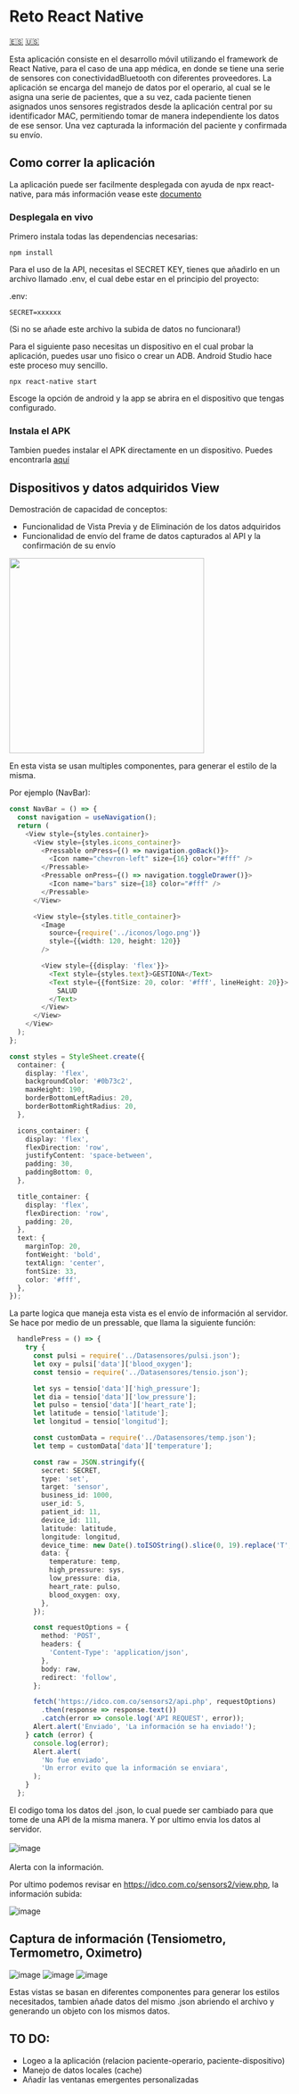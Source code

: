 # Reto React Native

[🇪🇸](https://github.com/regalk13/reactNative_challenge/blob/main/README.md) [🇺🇸](https://github.com/regalk13/reactNative_challenge/blob/main/README.md)

Esta aplicación consiste en el desarrollo móvil utilizando el framework de React Native, para el caso de una app médica, en donde se tiene una serie de sensores con conectividadBluetooth con diferentes proveedores. La aplicación se encarga del manejo de datos por el operario, al cual se le asigna una serie de pacientes, que a su vez, cada paciente tienen asignados unos sensores registrados desde la
aplicación central por su identificador MAC, permitiendo tomar de manera independiente los datos de ese sensor. Una vez capturada la información del paciente y confirmada su envío.

## Como correr la aplicación

La aplicación puede ser facilmente desplegada con ayuda de npx react-native, para más información vease este [documento](https://reactnative.dev/docs/environment-setup)

### Desplegala en vivo

Primero instala todas las dependencias necesarias: 
```
npm install
```

Para el uso de la API, necesitas el SECRET KEY, tienes que añadirlo en un archivo llamado .env, el cual debe estar en el principio del proyecto:

.env:
```env
SECRET=xxxxxx
```
(Si no se añade este archivo la subida de datos no funcionara!)

Para el siguiente paso necesitas un dispositivo en el cual probar la aplicación, puedes usar uno fisico o crear un ADB. Android Studio hace este proceso muy sencillo.

```
npx react-native start
```

Escoge la opción de android y la app se abrira en el dispositivo que tengas configurado.

### Instala el APK

Tambien puedes instalar el APK directamente en un dispositivo. Puedes encontrarla [aquí](https://github.com/regalk13/reactNative_challenge/releases/tag/1.0)

## Dispositivos y datos adquiridos View

Demostración de capacidad de conceptos:
- Funcionalidad de Vista Previa y de
Eliminación de los datos adquiridos
- Funcionalidad de envío del frame de datos
capturados al API y la confirmación de su
envío

<img src="https://github.com/regalk13/reactNative_challenge/blob/main/2023-08-14_07-45.png?raw=true" width=350>

En esta vista se usan multiples componentes, para generar el estilo de la misma. 

Por ejemplo (NavBar): 
```ts
const NavBar = () => {
  const navigation = useNavigation();
  return (
    <View style={styles.container}>
      <View style={styles.icons_container}>
        <Pressable onPress={() => navigation.goBack()}>
          <Icon name="chevron-left" size={16} color="#fff" />
        </Pressable>
        <Pressable onPress={() => navigation.toggleDrawer()}>
          <Icon name="bars" size={18} color="#fff" />
        </Pressable>
      </View>

      <View style={styles.title_container}>
        <Image
          source={require('../iconos/logo.png')}
          style={{width: 120, height: 120}}
        />

        <View style={{display: 'flex'}}>
          <Text style={styles.text}>GESTIONA</Text>
          <Text style={{fontSize: 20, color: '#fff', lineHeight: 20}}>
            SALUD
          </Text>
        </View>
      </View>
    </View>
  );
};

const styles = StyleSheet.create({
  container: {
    display: 'flex',
    backgroundColor: '#0b73c2',
    maxHeight: 190,
    borderBottomLeftRadius: 20,
    borderBottomRightRadius: 20,
  },

  icons_container: {
    display: 'flex',
    flexDirection: 'row',
    justifyContent: 'space-between',
    padding: 30,
    paddingBottom: 0,
  },

  title_container: {
    display: 'flex',
    flexDirection: 'row',
    padding: 20,
  },
  text: {
    marginTop: 20,
    fontWeight: 'bold',
    textAlign: 'center',
    fontSize: 33,
    color: '#fff',
  },
});
```
La parte logica que maneja esta vista es el envío de información al servidor. Se hace por medio de un pressable, que llama la siguiente función:

```ts
  handlePress = () => {
    try {
      const pulsi = require('../Datasensores/pulsi.json');
      let oxy = pulsi['data']['blood_oxygen'];
      const tensio = require('../Datasensores/tensio.json');

      let sys = tensio['data']['high_pressure'];
      let dia = tensio['data']['low_pressure'];
      let pulso = tensio['data']['heart_rate'];
      let latitude = tensio['latitude'];
      let longitud = tensio['longitud'];

      const customData = require('../Datasensores/temp.json');
      let temp = customData['data']['temperature'];

      const raw = JSON.stringify({
        secret: SECRET,
        type: 'set',
        target: 'sensor',
        business_id: 1000,
        user_id: 5,
        patient_id: 11,
        device_id: 111,
        latitude: latitude,
        longitude: longitud,
        device_time: new Date().toISOString().slice(0, 19).replace('T', ' '), // '2021-05-04 12:00:00',
        data: {
          temperature: temp,
          high_pressure: sys,
          low_pressure: dia,
          heart_rate: pulso,
          blood_oxygen: oxy,
        },
      });

      const requestOptions = {
        method: 'POST',
        headers: {
          'Content-Type': 'application/json',
        },
        body: raw,
        redirect: 'follow',
      };

      fetch('https://idco.com.co/sensors2/api.php', requestOptions)
        .then(response => response.text())
        .catch(error => console.log('API REQUEST', error));
      Alert.alert('Enviado', 'La información se ha enviado!');
    } catch (error) {
      console.log(error);
      Alert.alert(
        'No fue enviado',
        'Un error evito que la información se enviara',
      );
    }
  };
```
El codigo toma los datos del .json, lo cual puede ser cambiado para que tome de una API de la misma manera. Y por ultimo envia los datos al servidor. <br><br>
![image](https://github.com/regalk13/reactNative_challenge/assets/72028266/53a44787-6248-4a59-a9e9-c37b7ce151b7) <br><br>
Alerta con la información.

Por ultimo podemos revisar en https://idco.com.co/sensors2/view.php, la información subida:

![image](https://github.com/regalk13/reactNative_challenge/assets/72028266/877de738-1604-4d95-8e04-65f389feb8c2)

## Captura de información (Tensiometro, Termometro, Oximetro)

![image](https://github.com/regalk13/reactNative_challenge/assets/72028266/0a68175c-cce5-46c7-bbbc-e47239d482e1)
![image](https://github.com/regalk13/reactNative_challenge/assets/72028266/4b107f74-8f1d-4952-a53f-47a2cc5dd0d9)
![image](https://github.com/regalk13/reactNative_challenge/assets/72028266/3fc90eaf-c8d7-452e-b13e-6b6fbca70923)


Estas vistas se basan en diferentes componentes para generar los estilos necesitados, tambien añade datos del mismo .json abriendo el archivo y generando un objeto con los mismos datos.

## TO DO:

- Logeo a la aplicación (relacion paciente-operario, paciente-dispositivo)
- Manejo de datos locales (cache)
- Añadir las ventanas emergentes personalizadas 

